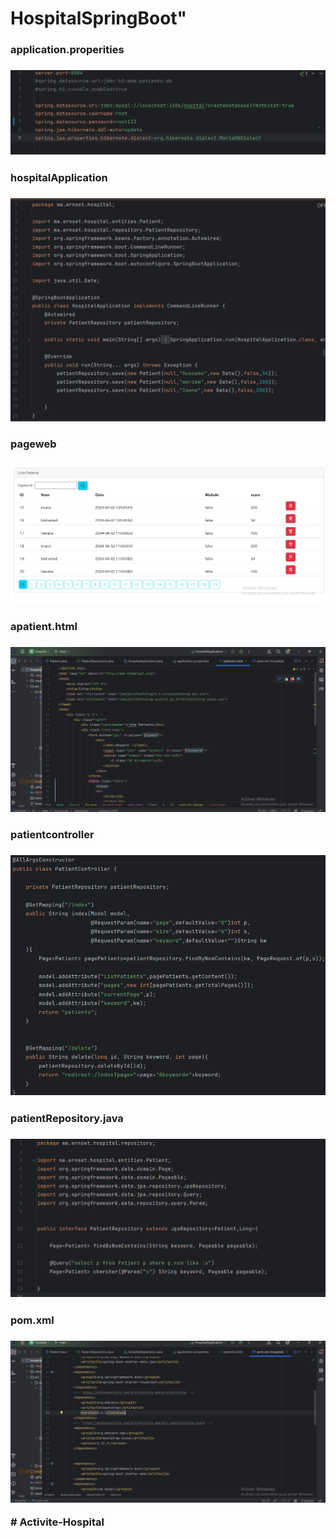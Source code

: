 # HospitalSpringBoot" 

<h3>application.properities<h3>
<img src="capture/application.properities.png">

<h3>hospitalApplication<h3>
<img src="capture/HospitalApplication.png">

<h3>pageweb<h3>
<img src="capture/pageweb.png">

<h3>apatient.html<h3>
<img src="capture/patient.html.png">

<h3>patientcontroller<h3>
<img src="capture/Patientcontroller.java.png">

<h3>patientRepository.java<h3>
<img src="capture/patientRepository.java.png">

<h3>pom.xml<h3>
<img src="capture/pom.xml.png">


#   A c t i v i t e - H o s p i t a l 
 
 